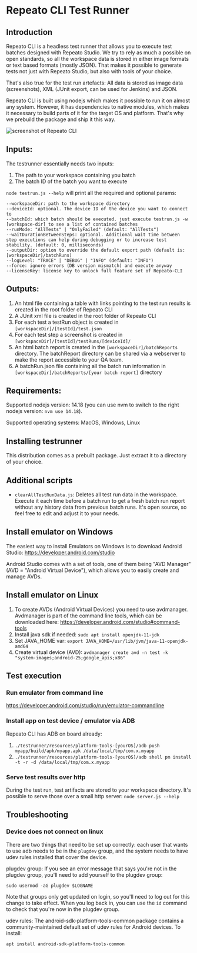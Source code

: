 # Repeato CLI Test Runner

## Introduction

Repeato CLI is a headless test runner that allows you to execute test batches designed with Repeato Studio. We try to rely as much a possible on open standards, so all the workspace data is stored in either image formats or text based formats (mostly JSON).
That makes it possible to generate tests not just with Repeato Studio, but also with tools of your choice.

That's also true for the test run artefacts: All data is stored as image data (screenshots), XML (JUnit export, can be used for Jenkins) and JSON.

Repeato CLI is built using nodejs which makes it possible to run it on almost any system. However, it has dependencies to native modules, which makes it necessary to build parts of it for the target OS and platform. That's why we prebuild the package and ship it this way.

![screenshot of Repeato CLI](https://www.repeato.app/wp-content/uploads/2022/05/repeato-continuous-integration-CLI-testrunner-1024x482.png)

## Inputs:

The testrunner essentially needs two inputs:

1. The path to your workspace containing you batch
2. The batch ID of the batch you want to execute

`node testrun.js --help` will print all the required and optional params:

```
--workspaceDir: path to the workspace directory
--deviceId: optional. The device ID of the device you want to connect to
--batchId: which batch should be executed. just execute testrun.js -w [workspace-dir] to see a list of contained batches
--runMode: "AllTests" | "OnlyFailed" (default: "AllTests")
--waitDurationBetweenSteps: optional. Additional wait time between step executions can help during debugging or to increase test stability. (default: 0, milliseconds)
--outputDir: option to override the default export path (default is: [workspaceDir]/batchRuns)
--logLevel: "TRACE" | "DEBUG" | "INFO" (default: "INFO")
--force: ignore errors (DB version mismatch) and execute anyway
--licenseKey: license key to unlock full feature set of Repeato-CLI
```

## Outputs:

1. An html file containing a table with links pointing to the test run results is created in the root folder of Repeato CLI
2. A JUnit xml file is created in the root folder of Repeato CLI
3. For each test a testRun object is created in `[workspaceDir]/[testId]/test.json`
4. For each test step a screenshot is created in `[workspaceDir]/[testId]/testRuns/[deviceId]/`
5. An html batch report is created in the `[workspaceDir]/batchReports` directory. The batchReport directory can be shared via a webserver to make the report accessible to your QA team.
6. A batchRun.json file containing all the batch run information in `[workspaceDir]/batchReports/[your batch report]` directory

## Requirements:

Supported nodejs version: 14.18 (you can use nvm to switch to the right nodejs version: `nvm use 14.18`).

Supported operating systems: MacOS, Windows, Linux

## Installing testrunner

This distribution comes as a prebuilt package. Just extract it to a directory of your choice.

## Additional scripts

- `clearAllTestRunData.js`: Deletes all test run data in the workspace. Execute it each time before a batch run to get a fresh batch run report without any history data from previous batch runs. It's open source, so feel free to edit and adjust it to your needs.

## Install emulator on Windows

The easiest way to install Emulators on Windows is to download Android Studio: https://developer.android.com/studio

Android Studio comes with a set of tools, one of them being "AVD Manager" (AVD = "Android Virtual Device"), which allows you to easily create and manage AVDs.

## Install emulator on Linux

1. To create AVDs (Android Virtual Devices) you need to use avdmanager. Avdmanager is part of the command line tools, which can be downloaded here: https://developer.android.com/studio#command-tools
2. Install java sdk if needed: `sudo apt install openjdk-11-jdk`
3. Set JAVA_HOME var: `export JAVA_HOME=/usr/lib/jvm/java-11-openjdk-amd64`
4. Create virtual device (AVD): `avdmanager create avd -n test -k "system-images;android-25;google_apis;x86"`

## Test execution

### Run emulator from command line

https://developer.android.com/studio/run/emulator-commandline

### Install app on test device / emulator via ADB

Repeato CLI has ADB on board already:

1. `./testrunner/resources/platform-tools-[yourOS]/adb push myapp/build/apk/myapp.apk /data/local/tmp/com.x.myapp`
2. `./testrunner/resources/platform-tools-[yourOS]/adb shell pm install -t -r -d /data/local/tmp/com.x.myapp`

### Serve test results over http

During the test run, test artifacts are stored to your workspace directory. It's possible to serve those over a small http server:
`node server.js --help`

## Troubleshooting

### Device does not connect on linux

There are two things that need to be set up correctly: each user that wants to use adb needs to be in the `plugdev` group, and the system needs to have udev rules installed that cover the device.

plugdev group: If you see an error message that says you're not in the plugdev group, you'll need to add yourself to the plugdev group:

`sudo usermod -aG plugdev $LOGNAME`

Note that groups only get updated on login, so you'll need to log out for this change to take effect. When you log back in, you can use the `id` command to check that you're now in the plugdev group.

udev rules: The android-sdk-platform-tools-common package contains a community-maintained default set of udev rules for Android devices. To install:

`apt install android-sdk-platform-tools-common`
